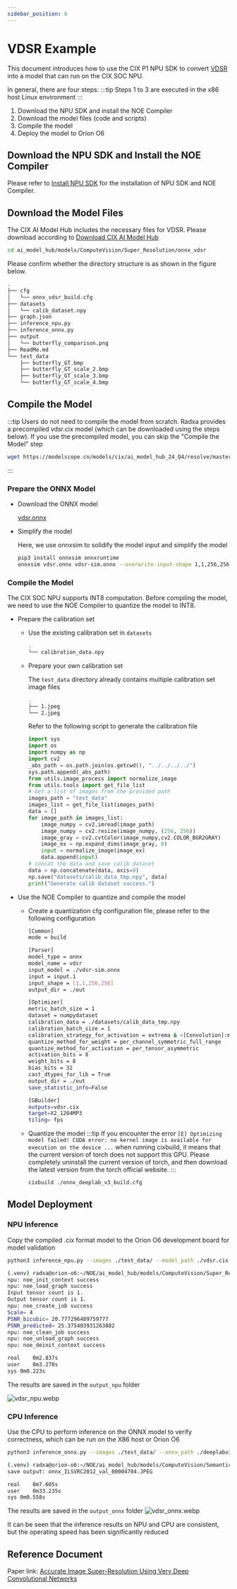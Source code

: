 ```yaml
---
sidebar_position: 6
---
```


# VDSR Example

This document introduces how to use the CIX P1 NPU SDK to convert [VDSR](https://github.com/twtygqyy/pytorch-vdsr) into a model that can run on the CIX SOC NPU.

In general, there are four steps:
:::tip
Steps 1 to 3 are executed in the x86 host Linux environment
:::

1. Download the NPU SDK and install the NOE Compiler
2. Download the model files (code and scripts)
3. Compile the model
4. Deploy the model to Orion O6

## Download the NPU SDK and Install the NOE Compiler

Please refer to [Install NPU SDK](./npu-introduction#npu-sdk-installation) for the installation of NPU SDK and NOE Compiler.

## Download the Model Files

The CIX AI Model Hub includes the necessary files for VDSR. Please download according to [Download CIX AI Model Hub](./ai-hub#download-cix-ai-model-hub)

```bash
cd ai_model_hub/models/ComputeVision/Super_Resolution/onnx_vdsr
```

Please confirm whether the directory structure is as shown in the figure below.

```bash
.
├── cfg
│   └── onnx_vdsr_build.cfg
├── datasets
│   └── calib_dataset.npy
├── graph.json
├── inference_npu.py
├── inference_onnx.py
├── output
│   └── butterfly_comparison.png
├── ReadMe.md
└── test_data
    ├── butterfly_GT.bmp
    ├── butterfly_GT_scale_2.bmp
    ├── butterfly_GT_scale_3.bmp
    └── butterfly_GT_scale_4.bmp
```

## Compile the Model

:::tip
Users do not need to compile the model from scratch. Radxa provides a precompiled vdsr.cix model (which can be downloaded using the steps below). If you use the precompiled model, you can skip the "Compile the Model" step

```bash
wget https://modelscope.cn/models/cix/ai_model_hub_24_Q4/resolve/master/models/ComputeVision/Super_Resolution/onnx_vdsr/vdsr.cix
```

:::

### Prepare the ONNX Model

- Download the ONNX model

  [vdsr.onnx](https://modelscope.cn/models/cix/ai_model_hub_24_Q4/resolve/master/models/ComputeVision/Super_Resolution/onnx_vdsr/model/vdsr.onnx)

- Simplify the model

  Here, we use onnxsim to solidify the model input and simplify the model

  ```bash
  pip3 install onnxsim onnxruntime
  onnxsim vdsr.onnx vdsr-sim.onnx --overwrite-input-shape 1,1,256,256
  ```

### Compile the Model

The CIX SOC NPU supports INT8 computation. Before compiling the model, we need to use the NOE Compiler to quantize the model to INT8.

- Prepare the calibration set

  - Use the existing calibration set in `datasets`

    ```bash
    .
    └── calibration_data.npy
    ```

  - Prepare your own calibration set

    The `test_data` directory already contains multiple calibration set image files

    ```bash
    .
    ├── 1.jpeg
    └── 2.jpeg
    ```

    Refer to the following script to generate the calibration file

    ```python
    import sys
    import os
    import numpy as np
    import cv2
    _abs_path = os.path.join(os.getcwd(), "../../../../")
    sys.path.append(_abs_path)
    from utils.image_process import normalize_image
    from utils.tools import get_file_list
    # Get a list of images from the provided path
    images_path = "test_data"
    images_list = get_file_list(images_path)
    data = []
    for image_path in images_list:
        image_numpy = cv2.imread(image_path)
        image_numpy = cv2.resize(image_numpy, (256, 256))
        image_gray = cv2.cvtColor(image_numpy,cv2.COLOR_BGR2GRAY)
        image_ex = np.expand_dims(image_gray, 0)
        input = normalize_image(image_ex)
        data.append(input)
    # concat the data and save calib dataset
    data = np.concatenate(data, axis=0)
    np.save("datasets/calib_data_tmp.npy", data)
    print("Generate calib dataset success.")
    ```

- Use the NOE Compiler to quantize and compile the model

  - Create a quantization cfg configuration file, please refer to the following configuration

    ```bash
    [Common]
    mode = build

    [Parser]
    model_type = onnx
    model_name = vdsr
    input_model = ./vdsr-sim.onnx
    input = input.1
    input_shape = [1,1,256,256]
    output_dir = ./out

    [Optimizer]
    metric_batch_size = 1
    dataset = numpydataset
    calibration_data = ./datasets/calib_data_tmp.npy
    calibration_batch_size = 1
    calibration_strategy_for_activation = extrema & <[Convolution]:mean>
    quantize_method_for_weight = per_channel_symmetric_full_range
    quantize_method_for_activation = per_tensor_asymmetric
    activation_bits = 8
    weight_bits = 8
    bias_bits = 32
    cast_dtypes_for_lib = True
    output_dir = ./out
    save_statistic_info=False

    [GBuilder]
    outputs=vdsr.cix
    target=X2_1204MP3
    tiling= fps
    ```

  - Quantize the model
    :::tip
    If you encounter the error `[E] Optimizing model failed! CUDA error: no kernel image is available for execution on the device ...` when running cixbuild, it means that the current version of torch does not support this GPU. Please completely uninstall the current version of torch, and then download the latest version from the torch official website.
    :::
    ```bash
    cixbuild ./onnx_deeplab_v3_build.cfg
    ```

## Model Deployment

### NPU Inference

Copy the compiled .cix format model to the Orion O6 development board for model validation

```bash
python3 inference_npu.py --images ./test_data/ --model_path ./vdsr.cix
```

```bash
(.venv) radxa@orion-o6:~/NOE/ai_model_hub/models/ComputeVision/Super_Resolution/onnx_vdsr$ time python3 inference_npu.py --images ./test_data/ --model_path ./vdsr.cix
npu: noe_init_context success
npu: noe_load_graph success
Input tensor count is 1.
Output tensor count is 1.
npu: noe_create_job success
Scale= 4
PSNR_bicubic= 20.777296489759777
PSNR_predicted= 25.375403931263882
npu: noe_clean_job success
npu: noe_unload_graph success
npu: noe_deinit_context success

real	0m2.837s
user	0m3.270s
sys	0m0.223s
```

The results are saved in the `output_npu` folder

![vdsr_npu.webp](/img/o6/vdsr_npu.webp)

### CPU Inference

Use the CPU to perform inference on the ONNX model to verify correctness, which can be run on the X86 host or Orion O6

```bash
python3 inference_onnx.py --images ./test_data/ --onnx_path ./deeplabv3_resnet50-sim.onnx
```

```bash
(.venv) radxa@orion-o6:~/NOE/ai_model_hub/models/ComputeVision/Semantic_Segmentation/onnx_deeplab_v3$ time python3 inference_onnx.py --images ./test_data/ --onnx_path ./deeplabv3_resnet50-sim.onnx
save output: onnx_ILSVRC2012_val_00004704.JPEG

real	0m7.605s
user	0m33.235s
sys	0m0.558s

```

The results are saved in the `output_onnx` folder
![vdsr_onnx.webp](/img/o6/vdsr_onnx.webp)

It can be seen that the inference results on NPU and CPU are consistent, but the operating speed has been significantly reduced

## Reference Document

Paper link: [Accurate Image Super-Resolution Using Very Deep Convolutional Networks](https://arxiv.org/abs/1511.04587)
